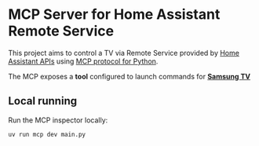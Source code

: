 # MCP Server for Home Assistant Remote Service

This project aims to control a TV via Remote Service provided by [Home Assistant APIs](https://developers.home-assistant.io/docs/api/rest/#post-apiservicesltdomainltservice) using [MCP protocol for Python](https://github.com/modelcontextprotocol/python-sdk).

The MCP exposes a **tool** configured to launch commands for [**Samsung TV**](https://www.home-assistant.io/integrations/samsungtv/)


## Local running

Run the MCP inspector locally:

```bash
uv run mcp dev main.py
```